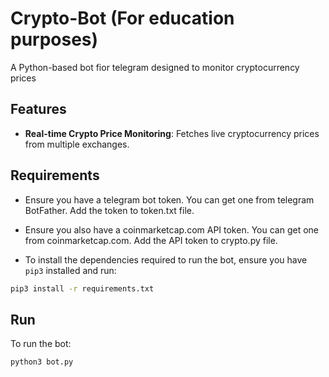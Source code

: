 # Crypto-Bot (For education purposes)

A Python-based bot fior telegram designed to monitor cryptocurrency prices

## Features

- **Real-time Crypto Price Monitoring**: Fetches live cryptocurrency prices from multiple exchanges.
  
## Requirements

- Ensure you have a telegram bot token. You can get one from telegram BotFather. Add the token to token.txt file.

- Ensure you also have a coinmarketcap.com API token. You can get one from coinmarketcap.com. Add the API token to crypto.py file.

- To install the dependencies required to run the bot, ensure you have `pip3` installed and run:

```bash
pip3 install -r requirements.txt
```

## Run

To run the bot:

```bash
python3 bot.py
```
